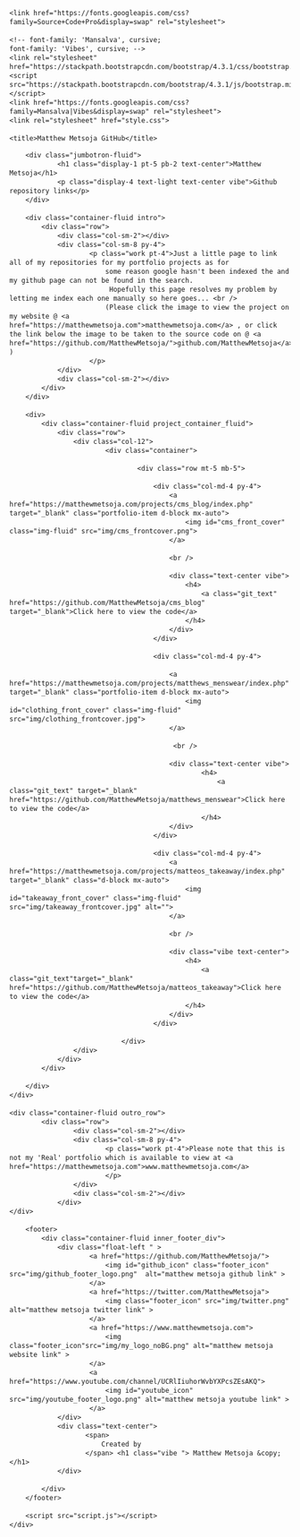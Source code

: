 <!DOCTYPE html>
<html lang="en">
<head>
    <meta charset="UTF-8">
    <meta name="viewport" content="width=device-width, initial-scale=1.0">
    <meta http-equiv="X-UA-Compatible" content="ie=edge">
    <meta name="description" content="Matthew Metsoja github profile, Matthew Metsoja on github and this is my front page mainly so that
    people may download the source code from my portfolio projects @ matthewmetsoja.com.">
    <meta name="author" content="Matthew Metsoja">

<!-- font-family: 'Source Code Pro', monospace; -->


    <link href="https://fonts.googleapis.com/css?family=Source+Code+Pro&display=swap" rel="stylesheet">

    <!-- font-family: 'Mansalva', cursive;
    font-family: 'Vibes', cursive; -->
    <link rel="stylesheet" href="https://stackpath.bootstrapcdn.com/bootstrap/4.3.1/css/bootstrap.min.css">
    <script src="https://stackpath.bootstrapcdn.com/bootstrap/4.3.1/js/bootstrap.min.js"></script>
    <link href="https://fonts.googleapis.com/css?family=Mansalva|Vibes&display=swap" rel="stylesheet"> 
    <link rel="stylesheet" href="style.css">
 
    <title>Matthew Metsoja GitHub</title>
</head>
<body>
    <div>

    
        <div class="jumbotron-fluid">
                <h1 class="display-1 pt-5 pb-2 text-center">Matthew Metsoja</h1>
                <p class="display-4 text-light text-center vibe">Github repository links</p>
        </div>
        
        <div class="container-fluid intro">
            <div class="row">
                <div class="col-sm-2"></div>
                <div class="col-sm-8 py-4">
                        <p class="work pt-4">Just a little page to link all of my repositories for my portfolio projects as for 
                            some reason google hasn't been indexed the and my github page can not be found in the search. 
                             Hopefully this page resolves my problem by letting me index each one manually so here goes... <br />
                            (Please click the image to view the project on my website @ <a href="https://matthewmetsoja.com">matthewmetsoja.com</a> , or click the link below the image to be taken to the source code on @ <a href="https://github.com/MatthewMetsoja/">github.com/MatthewMetsoja</a>  )
                        </p>
                </div>
                <div class="col-sm-2"></div>
            </div>
        </div>
        
        <div>
            <div class="container-fluid project_container_fluid">
                <div class="row">
                    <div class="col-12">
                            <div class="container">
            
                                    <div class="row mt-5 mb-5">
                                        
                                        <div class="col-md-4 py-4">
                                            <a href="https://matthewmetsoja.com/projects/cms_blog/index.php" target="_blank" class="portfolio-item d-block mx-auto">
                                                <img id="cms_front_cover" class="img-fluid" src="img/cms_frontcover.png">
                                            </a>
                                           
                                            <br /> 
                                            
                                            <div class="text-center vibe">
                                                <h4>
                                                    <a class="git_text" href="https://github.com/MatthewMetsoja/cms_blog" target="_blank">Click here to view the code</a>
                                                </h4> 
                                            </div> 
                                        </div>
                                        
                                        <div class="col-md-4 py-4">
                                            
                                            <a href="https://matthewmetsoja.com/projects/matthews_menswear/index.php" target="_blank" class="portfolio-item d-block mx-auto">
                                                <img id="clothing_front_cover" class="img-fluid" src="img/clothing_frontcover.jpg">
                                            </a>

                                             <br />

                                            <div class="text-center vibe">
                                                    <h4>
                                                        <a class="git_text" target="_blank" href="https://github.com/MatthewMetsoja/matthews_menswear">Click here to view the code</a>
                                                    </h4> 
                                            </div> 
                                        </div>
                    
                                        <div class="col-md-4 py-4">
                                            <a  href="https://matthewmetsoja.com/projects/matteos_takeaway/index.php" target="_blank" class="d-block mx-auto">
                                                <img id="takeaway_front_cover" class="img-fluid" src="img/takeaway_frontcover.jpg" alt="">
                                            </a>
                                            
                                            <br />

                                            <div class="vibe text-center">
                                                <h4>
                                                    <a  class="git_text"target="_blank" href="https://github.com/MatthewMetsoja/matteos_takeaway">Click here to view the code</a>
                                                </h4> 
                                            </div> 
                                        </div>
                    
                                </div>
                    </div>
                </div>
            </div>
         
        </div>
    </div>

    <div class="container-fluid outro_row">
            <div class="row">
                    <div class="col-sm-2"></div>
                    <div class="col-sm-8 py-4">
                            <p class="work pt-4">Please note that this is not my 'Real' portfolio which is available to view at <a href="https://matthewmetsoja.com">www.matthewmetsoja.com</a>
                            </p>
                    </div>
                    <div class="col-sm-2"></div>
                </div>
    </div>

        <footer>
            <div class="container-fluid inner_footer_div">
                <div class="float-left " >  
                        <a href="https://github.com/MatthewMetsoja/">
                            <img id="github_icon" class="footer_icon" src="img/github_footer_logo.png"  alt="matthew metsoja github link" >
                        </a>
                        <a href="https://twitter.com/MatthewMetsoja">
                            <img class="footer_icon" src="img/twitter.png" alt="matthew metsoja twitter link" >
                        </a>
                        <a href="https://www.matthewmetsoja.com">
                            <img class="footer_icon"src="img/my_logo_noBG.png" alt="matthew metsoja website link" >
                        </a>
                        <a href="https://www.youtube.com/channel/UCRlIiuhorWvbYXPcsZEsAKQ">
                            <img id="youtube_icon" src="img/youtube_footer_logo.png" alt="matthew metsoja youtube link" >
                        </a>
                </div> 
                <div class="text-center">
                       <span>
                           Created by
                       </span> <h1 class="vibe "> Matthew Metsoja &copy;  </h1>
                </div>
                
            </div>  
        </footer>

        <script src="script.js"></script>
    </div>
</body>
</html>